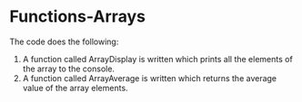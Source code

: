 # Functions-Arrays

The code does the following:
1) A function called ArrayDisplay is written which prints all the elements of the array to the console. 
2) A function called ArrayAverage is written which returns the average value of the array elements.
